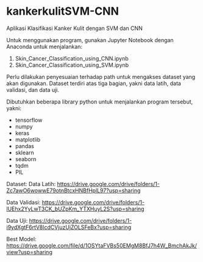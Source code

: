 # kankerkulitSVM-CNN
Aplikasi Klasifikasi Kanker Kulit dengan SVM dan CNN

Untuk menggunakan program, gunakan Jupyter Notebook dengan Anaconda untuk menjalankan:
  1. Skin_Cancer_Classification_using_CNN.ipynb
  2. Skin_Cancer_Classification_using_SVM.ipynb

Perlu dilakukan penyesuaian terhadap path untuk mengakses dataset yang akan digunakan.
Dataset terdiri atas tiga bagian, yakni data latih, data validasi, dan data uji.

Dibutuhkan beberapa library python untuk menjalankan program tersebut, yakni:
- tensorflow
- numpy
- keras
- matplotlib
- pandas
- sklearn
- seaborn
- tqdm
- PIL

Dataset:
Data Latih: https://drive.google.com/drive/folders/1-Zc7awO6wowwE79otnBtcxHNBfHplL97?usp=sharing

Data Validasi: https://drive.google.com/drive/folders/1-lUEhx2YyLwT3CK_bUZpKm_YTXHuyL2S?usp=sharing

Data Uji: https://drive.google.com/drive/folders/1-i9ydXgtF6rtV8lcdCVjuzUjZOLSFeBx?usp=sharing

Best Model: https://drive.google.com/file/d/1OSYtaFVBs50EMgM8BfJ7h4W_BmchAkJk/view?usp=sharing
